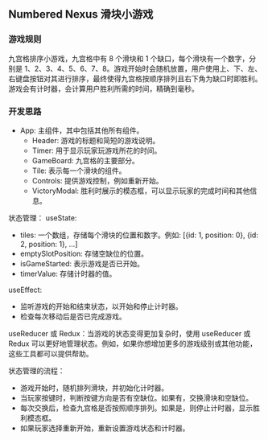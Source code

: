 ## Numbered Nexus 滑块小游戏

### 游戏规则

九宫格排序小游戏，九宫格中有 8 个滑块和 1 个缺口，每个滑块有一个数字，分别是 1、2、3、4、5、6、7、8。游戏开始时会随机放置，用户使用上、下、左、右键盘按钮对其进行排序，最终使得九宫格按顺序排列且右下角为缺口时即胜利。游戏会有计时器，会计算用户胜利所需的时间，精确到毫秒。

### 开发思路

- App: 主组件，其中包括其他所有组件。
  - Header: 游戏的标题和简短的游戏说明。
  - Timer: 用于显示玩家玩游戏所花的时间。
  - GameBoard: 九宫格的主要部分。
  - Tile: 表示每一个滑块的组件。
  - Controls: 提供游戏控制，例如重新开始。
  - VictoryModal: 胜利时展示的模态框，可以显示玩家的完成时间和其他信息。

状态管理：
useState:

- tiles: 一个数组，存储每个滑块的位置和数字。例如: [{id: 1, position: 0}, {id: 2, position: 1}, ...]
- emptySlotPosition: 存储空缺位的位置。
- isGameStarted: 表示游戏是否已开始。
- timerValue: 存储计时器的值。

useEffect:

- 监听游戏的开始和结束状态，以开始和停止计时器。
- 检查每次移动后是否已完成游戏。

useReducer 或 Redux：当游戏的状态变得更加复杂时，使用 useReducer 或 Redux 可以更好地管理状态。例如，如果你想增加更多的游戏级别或其他功能，这些工具都可以提供帮助。

状态管理的流程：

- 游戏开始时，随机排列滑块，并初始化计时器。
- 当玩家按键时，判断按键方向是否有空缺位。如果有，交换滑块和空缺位。
- 每次交换后，检查九宫格是否按照顺序排列。如果是，则停止计时器，显示胜利模态框。
- 如果玩家选择重新开始，重新设置游戏状态和计时器。
